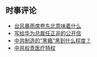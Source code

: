 ## 时事评论

- [台风暴雨席卷东北意味着什么](storm.md)
- [写给华为总裁任正非的公开信](huawei.md)
- [中共制造的“黑箱”黑到什么程度？](1009pl.md)
- [中共权贵医疗特权](1014tequan.md)

